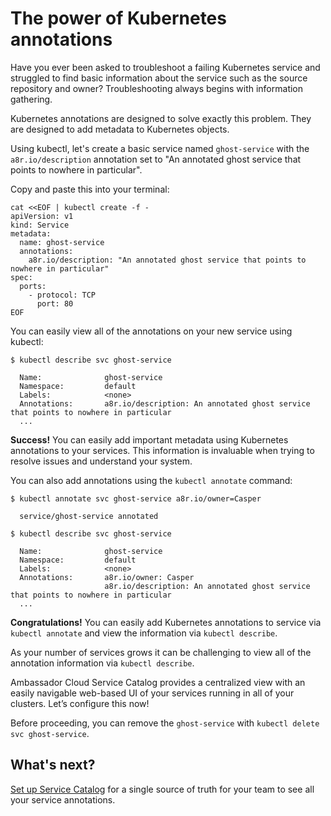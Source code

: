 # The power of Kubernetes annotations 

Have you ever been asked to troubleshoot a failing Kubernetes service and struggled to find basic information about the service such as the source repository and owner? Troubleshooting always begins with information gathering. 

Kubernetes annotations are designed to solve exactly this problem. They are designed to add metadata to Kubernetes objects. 

Using kubectl, let's create a basic service named `ghost-service` with the `a8r.io/description` annotation set to "An annotated ghost service that points to nowhere in particular".

Copy and paste this into your terminal:

```
cat <<EOF | kubectl create -f -
apiVersion: v1
kind: Service
metadata:
  name: ghost-service
  annotations:
    a8r.io/description: "An annotated ghost service that points to nowhere in particular"
spec:
  ports:
    - protocol: TCP
      port: 80
EOF
```

You can easily view all of the annotations on your new service using kubectl:

```
$ kubectl describe svc ghost-service
  
  Name:              ghost-service
  Namespace:         default
  Labels:            <none>
  Annotations:       a8r.io/description: An annotated ghost service that points to nowhere in particular
  ...
```

<Alert severity="success"><b>Success!</b> You can easily add important metadata using Kubernetes annotations to your services. This information is invaluable when trying to resolve issues and understand your system.</Alert>

You can also add annotations using the `kubectl annotate` command:

```
$ kubectl annotate svc ghost-service a8r.io/owner=Casper
  
  service/ghost-service annotated
  
$ kubectl describe svc ghost-service 
  
  Name:              ghost-service
  Namespace:         default
  Labels:            <none>
  Annotations:       a8r.io/owner: Casper
                     a8r.io/description: An annotated ghost service that points to nowhere in particular
  ...
```

<Alert severity="success">
  <b>Congratulations!</b> You can easily add Kubernetes annotations to service via <code>kubectl annotate</code> and view the information via <code>kubectl describe</code>.
</Alert>

As your number of services grows it can be challenging to view all of the annotation information via `kubectl describe`. 

Ambassador Cloud Service Catalog provides a centralized view with an easily navigable web-based UI of your services running in all of your clusters. Let’s configure this now!

<Alert severity="info">
  Before proceeding, you can remove the <code>ghost-service</code> with <code>kubectl delete svc ghost-service</code>.
</Alert>

## What's next?

[Set up Service Catalog](../../quick-start/) for a single source of truth for your team to see all your service annotations.
